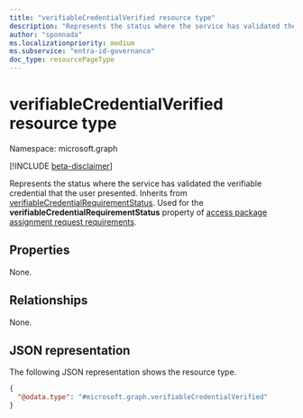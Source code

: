 ```yaml
---
title: "verifiableCredentialVerified resource type"
description: "Represents the status where the service has validated the verifiable credential that the user presented."
author: "sponnada"
ms.localizationpriority: medium
ms.subservice: "entra-id-governance"
doc_type: resourcePageType
---
```


# verifiableCredentialVerified resource type

Namespace: microsoft.graph

[!INCLUDE [beta-disclaimer](../../includes/beta-disclaimer.md)]

Represents the status where the service has validated the verifiable credential that the user presented.
Inherits from [verifiableCredentialRequirementStatus](../resources/verifiablecredentialrequirementstatus.md).
Used for the **verifiableCredentialRequirementStatus** property of [access package assignment request requirements](accessPackageAssignmentRequestRequirements.md).


## Properties
None.

## Relationships
None.

## JSON representation
The following JSON representation shows the resource type.
<!-- {
  "blockType": "resource",
  "@odata.type": "microsoft.graph.verifiableCredentialVerified"
}
-->
``` json
{
  "@odata.type": "#microsoft.graph.verifiableCredentialVerified"
}
```
